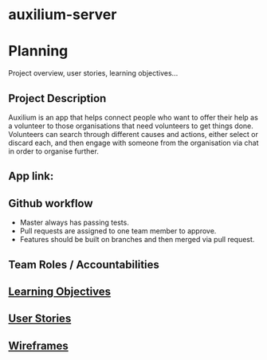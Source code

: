 # auxilium-server

Planning  
========
Project overview, user stories, learning objectives... 

Project Description
-------------------
Auxilium is an app that helps connect people who want to offer their help as a volunteer to those organisations that need volunteers to get things done. Volunteers can search through different causes and actions, either select or discard each, and then engage with someone from the organisation via chat in order to organise further. 

App link:
---------


Github workflow
---------------
* Master always has passing tests.
* Pull requests are assigned to one team member to approve. 
* Features should be built on branches and then merged via pull request.

Team Roles / Accountabilities
-----------------------------

[Learning Objectives](learningObjectives.md)
---------------------

[User Stories](userStories.md)
------------  
 
[Wireframes](wireframes.md)
------------
